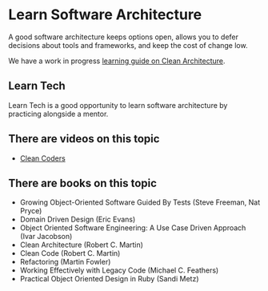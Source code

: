 # Learn Software Architecture

A good software architecture keeps options open, allows you to defer decisions about tools and frameworks, and keep the cost of change low.

We have a work in progress [learning guide on Clean Architecture](https://github.com/madetech/clean-architecture).

## Learn Tech

Learn Tech is a good opportunity to learn software architecture by practicing alongside a mentor.

## There are videos on this topic

* [Clean Coders](https://cleancoders.com)

## There are books on this topic

* Growing Object-Oriented Software Guided By Tests (Steve Freeman, Nat Pryce)
* Domain Driven Design (Eric Evans)
* Object Oriented Software Engineering: A Use Case Driven Approach (Ivar Jacobson)
* Clean Architecture (Robert C. Martin)
* Clean Code (Robert C. Martin)
* Refactoring (Martin Fowler)
* Working Effectively with Legacy Code (Michael C. Feathers)
* Practical Object Oriented Design in Ruby (Sandi Metz)

